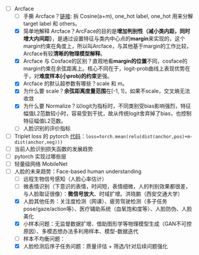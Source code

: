 - [ ] Arcface
    - [ ] 手撕 Arcface？[链接](https://github.com/wujiyang/Face_Pytorch/blob/master/margin/ArcMarginProduct.py): 拆 Cosine(a+m), one_hot label, one_hot 用来分解 target label 和 others。
    - [x] 简单地解释 Arcface？ArcFace的目的是**增加判别性（减小类内距，同时增大内间距）**，是通过设置特征与类内中心点的**margin**来实现的，这个margin约束在角度上，所以叫Arcface，与其他基于margin的工作比较，Arcface有较**清晰的物理模型解释**。
    - [x] Arcface 与 Cosface的区别？直观地看**margin的位置**不同，cosface的margin约束在余弦距离上。核心不同在于，logit-prob曲线上表现优势在于，对**难度样本(小prob)的约束**更强。
    - [x] Arcface 的默认超参数有哪些？scale 和 m。
    - [x] 为什么要 scale？**余弦距离度量范围**在[-1, 1]，如果不scale，交叉熵无法收敛
    - [x] 为什么要 Normalize？以logit为指标时，不同类别受bias影响强烈，特征幅值L2范数较小时，容易受到干扰，故从传统logit舍弃掉了bias，也控制特征幅值L2范数。
    - [ ] 人脸识别的评价指标
- [ ] Triplet loss 的 pytorch [代码](https://discuss.pytorch.org/t/triplet-loss-in-pytorch/30634)：`loss=torch.mean(relu(dist(anchor,pos)+m-dist(anchor,neg)))` 
- [ ] 当前人脸识别损失函数的发展趋势
- [ ] pytorch 实现过哪些层
- [ ] 轻量级网络 MobileNet
- [ ] 人脸的未来趋势：Face-based human understanding
    - [ ] 远程生物信号感知（人脸心率估计）
    - [ ] 微表情识别（下意识的表情，时间短，表情细微，人的判别效果都很差，与人脸取证很像）：**微信号放大**、时域扩增。洪晓鹏（西安交通大学）
    - [x] 人脸其他任务：关注度检测（网课）、疲劳驾驶检测（多子任务pose/gaze/action等）、医疗辅助系统（血氧饱和度等）、人脸防伪、人脸美化
    - [x] 小样本问题：无监督数据扩增、借助图形学等物理模型生成（GAN不可控原因）、多模态想办法多利用样本、模型-数据迭代
    - [ ] 样本不均衡问题：
    - [x] 人脸检测后序子任务问题：质量评估 + 筛选/针对后续问题强化